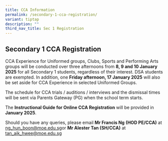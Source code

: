 ```yaml
---
title: CCA Information
permalink: /secondary-1-cca-registration/
variant: tiptap
description: ""
third_nav_title: Sec 1 Registration
---
```

<h2><strong>Secondary 1 CCA Registration</strong>&nbsp;</h2>
<p>CCA Experience for Uniformed groups, Clubs, Sports and Performing Arts
groups will be conducted over three afternoons from <strong>8, 9 and 10 January 2025</strong> for
all Secondary 1 students, regardless of their interest. DSA students are
exempted. In addition, one <strong>Friday afternoon, 17 January 2025</strong> will
also be set aside for CCA Experience in selected Uniformed Groups.&nbsp;</p>
<p>The schedule for CCA trials / auditions / interviews and the dismissal
times will be sent via Parents Gateway (PG) when the school term starts.&nbsp;</p>
<p>The <strong>Instructional Guide for Online CCA Registration</strong> will
be provided in <strong>January 2025</strong>.&nbsp;</p>
<p>Should you have any queries, please email <strong>Mr Francis Ng</strong>  <strong>(HOD PE/CCA)</strong> at
<a href="mailto:ng_hun_boon@moe.edu.sg" rel="noopener noreferrer nofollow" target="_blank">ng_hun_boon@moe.edu.sg</a>or <strong>Mr Alester Tan (SH/CCA)</strong> at
<a href="tan_aik_hwee@moe.edu.sg" rel="noopener nofollow" target="_blank">tan_aik_hwee@moe.edu.sg</a>
</p>
<p>&nbsp;</p>